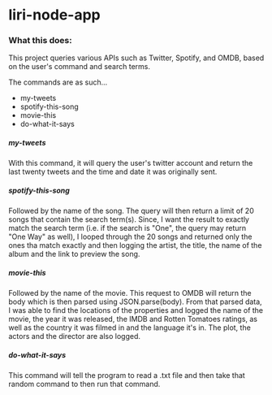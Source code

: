 # liri-node-app

### What this does:

This project queries various APIs such as Twitter, Spotify, and OMDB, based on the user's command and search terms.

The commands are as such...

* my-tweets
* spotify-this-song
* movie-this
* do-what-it-says

##### my-tweets

With this command, it will query the user's twitter account and return the last twenty tweets and the time and date it was originally sent.

##### spotify-this-song

Followed by the name of the song.  The query will then return a limit of 20 songs that contain the search term(s).  Since, I want the result to exactly match the search term (i.e. if the search is "One", the query may return "One Way" as well), I looped through the 20 songs and returned only the ones tha match exactly and then logging the artist, the title, the name of the album and the link to preview the song.

##### movie-this

Followed by the name of the movie.  This request to OMDB will return the body which is then parsed using JSON.parse(body).  From that parsed data, I was able to find the locations of the properties and logged the name of the movie, the year it was released, the IMDB and Rotten Tomatoes ratings, as well as the country it was filmed in and the language it's in.  The plot, the actors and the director are also logged.

##### do-what-it-says

This command will tell the program to read a .txt file and then take that random command to then run that command.  
